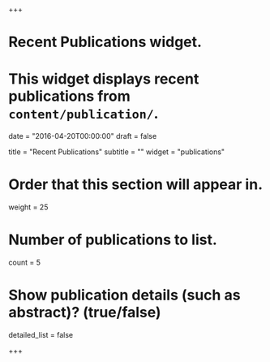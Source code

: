 +++
# Recent Publications widget.
# This widget displays recent publications from `content/publication/`.

date = "2016-04-20T00:00:00"
draft = false

title = "Recent Publications"
subtitle = ""
widget = "publications"

# Order that this section will appear in.
weight = 25

# Number of publications to list.
count = 5

# Show publication details (such as abstract)? (true/false)
detailed_list = false

+++

